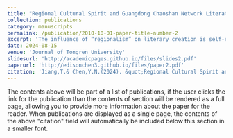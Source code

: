 ```yaml
---
title: "Regional Cultural Spirit and Guangdong Chaoshan Network Literature Creation" 
collection: publications
category: manuscripts
permalink: /publication/2010-10-01-paper-title-number-2
excerpt: 'The influence of “regionalism” on literary creation is self-evident. In addition to directly entering the text through regional culture, there is also a hidden thinking influence, which can be largely explained as Jung’s “collective unconsciousness” or a potential inheritance of psychological stereotypes. From this theoretical perspective, when examining the creation of Chaoshan online literature, it can be found that there are different dimensions of Chaoshan cultural spirit hidden in their works. These cultural spirits not only constitute the cultural heritage and cultural thinking of Chaoshan's online literature, but also actively respond to the value advocacy of the Central Committee of the CPC for "cultural confidence" and the practical demand for "telling Chinese stories well"'
date: 2024-08-15
venue: 'Journal of Tongren University'
slidesurl: 'http://academicpages.github.io/files/slides2.pdf'
paperurl: 'http://edisonchen3.github.io/files/paper2.pdf'
citation: 'Jiang,T.& Chen,Y.N.(2024). &quot;Regional Cultural Spirit and Guangdong Chaoshan Network Literature Creation.&quot; <i>Journal of Tongren University</i>. 26(04):121-128.'
---
```


The contents above will be part of a list of publications, if the user clicks the link for the publication than the contents of section will be rendered as a full page, allowing you to provide more information about the paper for the reader. When publications are displayed as a single page, the contents of the above "citation" field will automatically be included below this section in a smaller font.
